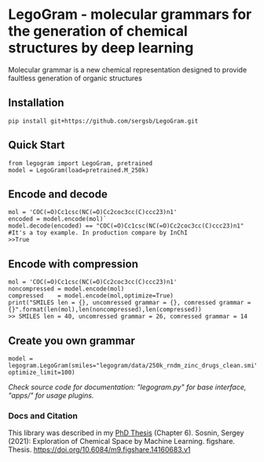 # LegoGram - molecular grammars for the generation of chemical structures by deep learning

Molecular grammar is a new chemical representation designed to provide faultless generation of organic structures

## Installation 
```
pip install git+https://github.com/sergsb/LegoGram.git
```

## Quick Start 

```
from legogram import LegoGram, pretrained
model = LegoGram(load=pretrained.M_250k)
```

## Encode and decode

```
mol = 'COC(=O)Cc1csc(NC(=O)Cc2coc3cc(C)ccc23)n1'
encoded = model.encode(mol)`
model.decode(encoded) == "COC(=O)Cc1csc(NC(=O)Cc2coc3cc(C)ccc23)n1" #It's a toy example. In production compare by InChI
>>True

```


## Encode with compression

```
mol = 'COC(=O)Cc1csc(NC(=O)Cc2coc3cc(C)ccc23)n1'
noncompressed = model.encode(mol)
compressed    = model.encode(mol,optimize=True)
print("SMILES len = {}, uncomressed grammar = {}, comressed grammar = {}".format(len(mol),len(noncompressed),len(compressed))
>> SMILES len = 40, uncomressed grammar = 26, comressed grammar = 14

```

## Create you own grammar

```
model = legogram.LegoGram(smiles="legogram/data/250k_rndm_zinc_drugs_clean.smi", optimize_limit=100)
```



*Check source code for documentation: "legogram.py" for base interface, "apps/" for usage plugins.* 
### Docs and Citation 
This library was described in my [PhD Thesis](https://www.skoltech.ru/app/data/uploads/2020/12/thesis3.pdf) (Chapter 6). 
Sosnin, Sergey (2021): Exploration of Chemical Space by Machine Learning. figshare. Thesis. https://doi.org/10.6084/m9.figshare.14160683.v1 
